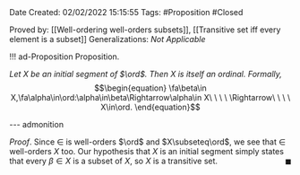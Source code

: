 <br />
<br />

Date Created: 02/02/2022 15:15:55
Tags: #Proposition #Closed 

Proved by: [[Well-ordering well-orders subsets]], [[Transitive set iff every element is a subset]]
Generalizations: _Not Applicable_

!!! ad-Proposition Proposition.

_Let $X$ be an initial segment of $\ord$. Then $X$ is itself an ordinal. Formally,_
$$\begin{equation}
    \fa\beta\in X,\fa\alpha\in\ord:\alpha\in\beta\Rightarrow\alpha\in X\ \ \ \ \Rightarrow\ \ \ \ X\in\ord.
\end{equation}$$

--- admonition

_Proof_. Since $\in$ is well-orders $\ord$ and $X\subseteq\ord$, we see that $\in$ well-orders $X$ too. Our hypothesis that $X$ is an initial segment simply states that every $\beta\in X$ is a subset of $X$, so $X$ is a transitive set.<span style="float:right;">$\blacksquare$</span>
